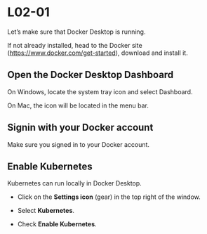 # L02-01

Let’s make sure that Docker Desktop is running.

If not already installed, head to the Docker site (https://www.docker.com/get-started), download and install it.

## Open the Docker Desktop Dashboard

On Windows, locate the system tray icon and select Dashboard.

On Mac, the icon will be located in the menu bar.

## Signin with your Docker account

Make sure you signed in to your Docker account.

## Enable Kubernetes

Kubernetes can run locally in Docker Desktop.

* Click on the **Settings icon** (gear) in the top right of the window.

* Select **Kubernetes**.

* Check **Enable Kubernetes**.